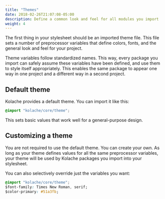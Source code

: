 ```yaml
---
title: "Themes"
date: 2018-02-26T21:07:08-05:00
description: Define a common look and feel for all modules you import
weight: 4
---
```


The first thing in your stylesheet should be an imported theme file. This file sets a number of preprocessor variables that define colors, fonts, and the general look and feel for your project.

Theme variables follow standardized names. This way, every package you import can safely assume these variables have been defined, and use them to style itself appropriately. This enables the same package to appear one way in one project and a different way in a second project.

## Default theme

Kolache provides a default theme. You can import it like this:

```css
@import "kolache/core/theme";
```

This sets basic values that work well for a general-purpose design.

## Customizing a theme

You are not required to use the default theme. You can create your own. As long as your theme defines values for all the same preprocessor variables, your theme will be used by Kolache packages you import into your stylesheet.

You can also selectively override just the variables you want:

```css
@import "kolache/core/theme";
$font-family: Times New Roman, serif;
$color-primary: #51a3fb;
```
